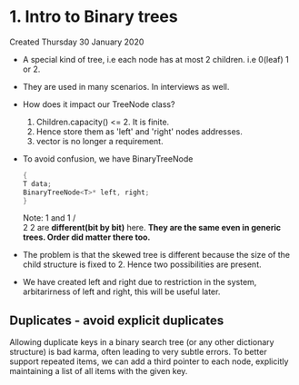 # 1. Intro to Binary trees

Created Thursday 30 January 2020

- A special kind of tree, i.e each node has at most 2 children. i.e 0(leaf) 1 or 2.
- They are used in many scenarios. In interviews as well.

- How does it impact our TreeNode class?
  1.  Children.capacity() <= 2. It is finite.
  2.  Hence store them as 'left' and 'right' nodes addresses.
  3.  vector is no longer a requirement.
- To avoid confusion, we have BinaryTreeNode

  ```cpp
  {
  T data;
  BinaryTreeNode<T>* left, right;
  }
  ```

  Note:
  1 and 1
  / \
   2 2 are **different(bit by bit)** here. **They are the same even in generic trees. Order did matter there too.**

- The problem is that the skewed tree is different because the size of the child structure is fixed to 2. Hence two possibilities are present.

- We have created left and right due to restriction in the system, arbitarirness of left and right, this will be useful later.

## Duplicates - avoid explicit duplicates
Allowing duplicate keys in a binary search tree (or any other dictionary structure) is bad karma, often leading to very subtle errors. To better support repeated items, we can add a third pointer to each node, explicitly maintaining a list of all items with the given key.